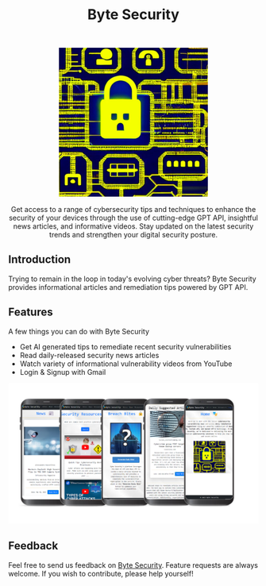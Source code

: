 <h1 align="center"> Byte Security </h1> <br>
<p align="center">
<img width="300" alt="Byte Security Default Image" src="https://github.com/bui-jeremy/bytesecurity/blob/main/static/img/home.jpg">
  </a>
</p>

<p align="center"> 
Get access to a range of cybersecurity tips and techniques to enhance the security of your devices through the use of cutting-edge GPT API, insightful news articles, and informative videos. Stay updated on the latest security trends and strengthen your digital security posture.
</p>

## Introduction

Trying to remain in the loop in today's evolving cyber threats? Byte Security provides informational articles and remediation tips powered by GPT API.
                                                                                                    
## Features

A few things you can do with Byte Security

* Get AI generated tips to remediate recent security vulnerabilities
* Read daily-released security news articles
* Watch variety of informational vulnerability videos from YouTube
* Login & Signup with Gmail

<p align="center">
  <img src = "https://github.com/bui-jeremy/bytesecurity/blob/main/static/img/github_img.png" width=700> 
</p> 

## Feedback

Feel free to send us feedback on [Byte Security](mailto:jeremybui2002@gmail.com). Feature requests are always welcome. If you wish to contribute, please help yourself!
